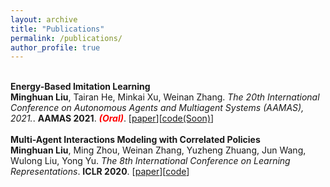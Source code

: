 ```yaml
---
layout: archive
title: "Publications"
permalink: /publications/
author_profile: true
---
```



<br>
<b>Energy-Based Imitation Learning</b> <br> 
<b>Minghuan Liu</b>, Tairan He, Minkai Xu, Weinan Zhang.
<i>The 20th International Conference on Autonomous Agents and Multiagent Systems (AAMAS), 2021.</i>. <b>AAMAS 2021</b>. <font color="red"><em><strong>(Oral)</strong></em></font>. [<a href="https://arxiv.org/abs/2004.09395">paper</a>][<a href="http://minghuanliu.com/publications/">code(Soon)</a>]

<br> 

<br>
<b>Multi-Agent Interactions Modeling with Correlated Policies</b> <br> 
<b>Minghuan Liu</b>, Ming Zhou, Weinan Zhang, Yuzheng Zhuang, Jun Wang, Wulong Liu,  Yong Yu.
<i>The 8th International Conference on Learning Representations</i>. <b>ICLR 2020</b>. [<a href="https://arxiv.org/abs/2001.03415">paper</a>][<a href="https://github.com/apexrl/CoDAIL">code</a>]
